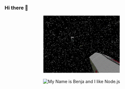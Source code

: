 ### Hi there 👋

<div align="center">
  <img src="https://github.com/BenjaMendezc/BenjaMendezc/blob/main/Imgs/welcome.gif" style="max-width: 100%;" alt="Welcome to my Github Profile" />
  <br />
  <br />
  <img height="50" alt="My Name is Benja and I like Node.js" src="" />
  <br />
  <br />

</div>
